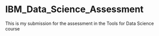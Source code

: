 # IBM_Data_Science_Assessment
This is my submission for the assessment in the Tools for Data Science course
